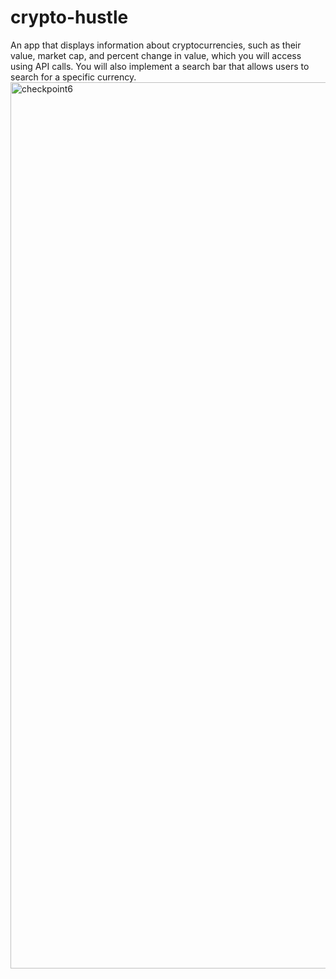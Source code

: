 # crypto-hustle
 An app that displays information about cryptocurrencies, such as their value, market cap, and percent change in value, which you will access using API calls. You will also implement a search bar that allows users to search for a specific currency.
<img width="1418" alt="checkpoint6" src="https://github.com/CodingHusk3y/crypto-hustle/assets/112494038/e60c3e4a-ed0a-4983-9464-8567a96cde4e">
